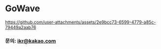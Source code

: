 # GoWave

https://github.com/user-attachments/assets/2e9bcc73-6599-4779-a85c-79449a2aab76

### 문의: ikr@kakao.com
